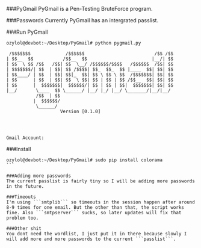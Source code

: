 ###PyGmail
PyGmail is a Pen-Testing BruteForce program.

###Passwords
Currently PyGmail has an intergrated passlist. 

###Run PyGmail
```
ozylol@devbot:~/Desktop/PyGmail# python pygmail.py

 /$$$$$$$             /$$$$$$                          /$$ /$$
| $$__  $$           /$$__  $$                        |__/| $$
| $$  \ $$ /$$   /$$| $$  \__/ /$$$$$$/$$$$   /$$$$$$  /$$| $$
| $$$$$$$/| $$  | $$| $$ /$$$$| $$_  $$_  $$ |____  $$| $$| $$
| $$____/ | $$  | $$| $$|_  $$| $$ \ $$ \ $$  /$$$$$$$| $$| $$
| $$      | $$  | $$| $$  \ $$| $$ | $$ | $$ /$$__  $$| $$| $$
| $$      |  $$$$$$$|  $$$$$$/| $$ | $$ | $$|  $$$$$$$| $$| $$
|__/       \____  $$ \______/ |__/ |_/ |__/ \_______/|__/|__/ 
           /$$  | $$                                          
          |  $$$$$$/                                          
           \______/ 											
					Version [0.1.0]




Gmail Account: 
```

###Install
```` 
ozylol@devbot:~/Desktop/PyGmail# sudo pip install colorama
```

###Adding more passwords
The current passlist is fairly tiny so I will be adding more passwords in the future.

###Timeouts
I'm using ```smtplib``` so timeouts in the session happen after around 8-9 times for one email. But the other than that, the script works fine. Also ```smtpserver``` sucks, so later updates will fix that problem too.

###Other shit
You dont need the wordlist, I just put it in there because slowly I will add more and more passwords to the current ```passlist```.